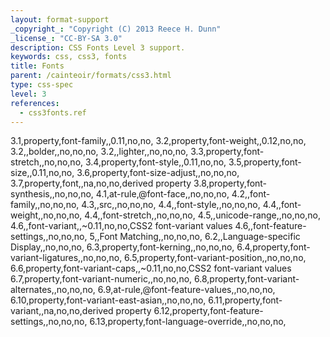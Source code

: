 ```yaml
---
layout: format-support
_copyright_: "Copyright (C) 2013 Reece H. Dunn"
_license_: "CC-BY-SA 3.0"
description: CSS Fonts Level 3 support.
keywords: css, css3, fonts
title: Fonts
parent: /cainteoir/formats/css3.html
type: css-spec
level: 3
references:
  - css3fonts.ref
---
```


3.1,property,font-family,,0.11,no,no,
3.2,property,font-weight,,0.12,no,no,
3.2,,bolder,,no,no,no,
3.2,,lighter,,no,no,no,
3.3,property,font-stretch,,no,no,no,
3.4,property,font-style,,0.11,no,no,
3.5,property,font-size,,0.11,no,no,
3.6,property,font-size-adjust,,no,no,no,
3.7,property,font,,na,no,no,derived property
3.8,property,font-synthesis,,no,no,no,
4.1,at-rule,@font-face,,no,no,no,
4.2,,font-family,,no,no,no,
4.3,,src,,no,no,no,
4.4,,font-style,,no,no,no,
4.4,,font-weight,,no,no,no,
4.4,,font-stretch,,no,no,no,
4.5,,unicode-range,,no,no,no,
4.6,,font-variant,,~0.11,no,no,CSS2 font-variant values
4.6,,font-feature-settings,,no,no,no,
5,,Font Matching,,no,no,no,
6.2,,Language-specific Display,,no,no,no,
6.3,property,font-kerning,,no,no,no,
6.4,property,font-variant-ligatures,,no,no,no,
6.5,property,font-variant-position,,no,no,no,
6.6,property,font-variant-caps,,~0.11,no,no,CSS2 font-variant values
6.7,property,font-variant-numeric,,no,no,no,
6.8,property,font-variant-alternates,,no,no,no,
6.9,at-rule,@font-feature-values,,no,no,no,
6.10,property,font-variant-east-asian,,no,no,no,
6.11,property,font-variant,,na,no,no,derived property
6.12,property,font-feature-settings,,no,no,no,
6.13,property,font-language-override,,no,no,no,
